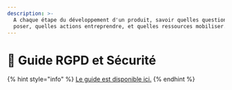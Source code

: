 ```yaml
---
description: >-
  A chaque étape du développement d'un produit, savoir quelles questions se
  poser, quelles actions entreprendre, et quelles ressources mobiliser.
---
```


# 📓 Guide RGPD et Sécurité

{% hint style="info" %}
[Le guide est disponible ici.](https://doc.incubateur.net/startups/rgpd-and-securite/guide-rgpd-securite)
{% endhint %}

